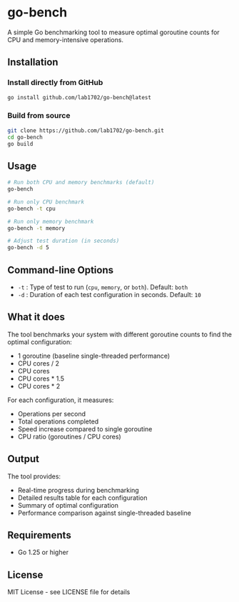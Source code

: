 # go-bench

A simple Go benchmarking tool to measure optimal goroutine counts for CPU and memory-intensive operations.

## Installation

### Install directly from GitHub
```bash
go install github.com/lab1702/go-bench@latest
```

### Build from source
```bash
git clone https://github.com/lab1702/go-bench.git
cd go-bench
go build
```

## Usage

```bash
# Run both CPU and memory benchmarks (default)
go-bench

# Run only CPU benchmark
go-bench -t cpu

# Run only memory benchmark  
go-bench -t memory

# Adjust test duration (in seconds)
go-bench -d 5
```

## Command-line Options

- `-t` : Type of test to run (`cpu`, `memory`, or `both`). Default: `both`
- `-d` : Duration of each test configuration in seconds. Default: `10`

## What it does

The tool benchmarks your system with different goroutine counts to find the optimal configuration:
- 1 goroutine (baseline single-threaded performance)
- CPU cores / 2
- CPU cores
- CPU cores * 1.5
- CPU cores * 2

For each configuration, it measures:
- Operations per second
- Total operations completed
- Speed increase compared to single goroutine
- CPU ratio (goroutines / CPU cores)

## Output

The tool provides:
- Real-time progress during benchmarking
- Detailed results table for each configuration
- Summary of optimal configuration
- Performance comparison against single-threaded baseline

## Requirements

- Go 1.25 or higher

## License

MIT License - see LICENSE file for details
